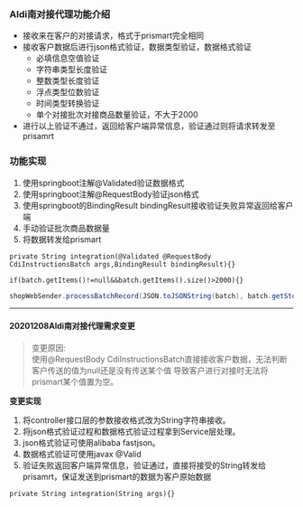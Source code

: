 ### Aldi南对接代理功能介绍
- 接收来在客户的对接请求，格式于prismart完全相同
- 接收客户数据后进行json格式验证，数据类型验证，数据格式验证
    - 必填信息空值验证
    - 字符串类型长度验证
    - 整数类型长度验证
    - 浮点类型位数验证
    - 时间类型转换验证
    - 单个对接批次对接商品数量验证，不大于2000
- 进行以上验证不通过，返回给客户端异常信息，验证通过则将请求转发至prisamrt
### 功能实现
1. 使用springboot注解@Validated验证数据格式 
2. 使用springboot注解@RequestBody验证json格式
3. 使用springboot的BindingResult bindingResult接收验证失败异常返回给客户端
4. 手动验证批次商品数据量
5. 将数据转发给prismart
```$java
private String integration(@Validated @RequestBody CdiInstructionsBatch args,BindingResult bindingResult){}
```
```$xslt
if(batch.getItems()!=null&&batch.getItems().size()>2000){}
```
```java
shopWebSender.processBatchRecord(JSON.toJSONString(batch), batch.getStoreCode(), prismart.getUrl(), batch.getBatchNo());
```
*****************************************************************
#### 20201208Aldi南对接代理需求变更
> 变更原因:\
> 使用@RequestBody CdiInstructionsBatch直接接收客户数据，无法判断客户传送的值为null还是没有传送某个值
> 导致客户进行对接时无法将prismart某个值置为空。
>
**变更实现**
1. 将controller接口层的参数接收格式改为String字符串接收。
2. 将json格式验证过程和数据格式验证过程拿到Service层处理。
3. json格式验证可使用alibaba fastjson。
4. 数据格式验证可使用javax @Valid
5. 验证失败返回客户端异常信息，验证通过，直接将接受的String转发给prisamrt，保证发送到prismart的数据为客户原始数据
```$java
private String integration(String args){}
```
